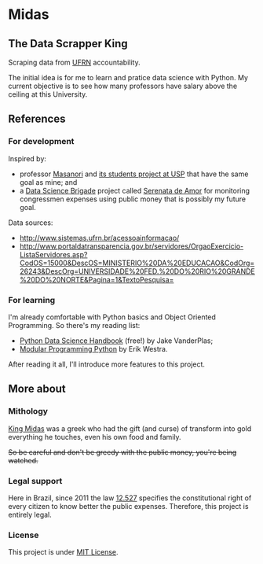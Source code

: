 # Midas
## The Data Scrapper King

Scraping data from [UFRN](http://ufrn.br/) accountability.

The initial idea is for me to learn and pratice data science with Python. My current objective is to see how many professors have salary above the ceiling at this University.

## References

### For development

Inspired by:
- professor [Masanori](https://github.com/fmasanori) and [its students project at USP](https://gist.github.com/fmasanori/6ae7d880da86b61b5f2736da0f341376) that have the same goal as mine; and
- a [Data Science Brigade](https://github.com/datasciencebr) project called [Serenata de Amor](https://github.com/datasciencebr/serenata-de-amor) for monitoring congressmen expenses using public money that is possibly my future goal.

Data sources:
- http://www.sistemas.ufrn.br/acessoainformacao/
- http://www.portaldatransparencia.gov.br/servidores/OrgaoExercicio-ListaServidores.asp?CodOS=15000&DescOS=MINISTERIO%20DA%20EDUCACAO&CodOrg=26243&DescOrg=UNIVERSIDADE%20FED.%20DO%20RIO%20GRANDE%20DO%20NORTE&Pagina=1&TextoPesquisa=

### For learning

I'm already comfortable with Python basics and Object Oriented Programming. So there's my reading list:
- [Python Data Science Handbook](https://github.com/jakevdp/PythonDataScienceHandbook) (free!) by Jake VanderPlas;
- [Modular Programming Python](https://www.packtpub.com/application-development/modular-programming-python) by Erik Westra.

After reading it all, I'll introduce more features to this project.

## More about

### Mithology

[King Midas](https://en.wikipedia.org/wiki/Midas) was a greek who had the gift (and curse) of transform into gold everything he touches, even his own food and family.

~~So be careful and don't be greedy with the public money, you're being watched.~~

### Legal support

Here in Brazil, since 2011 the law [12.527](http://www.planalto.gov.br/ccivil_03/_ato2011-2014/2011/lei/l12527.htm) specifies the constitutional right of every citizen to know better the public expenses. Therefore, this project is entirely legal.

### License

This project is under [MIT License](./LICENSE).
